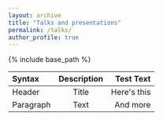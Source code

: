 ```yaml
---
layout: archive
title: "Talks and presentations"
permalink: /talks/
author_profile: true
---
```


{% include base_path %}

| Syntax      | Description | Test Text     |
| :---        |    :----:   |          ---: |
| Header      | Title       | Here's this   |
| Paragraph   | Text        | And more      |
